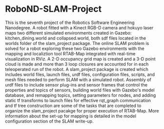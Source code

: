 # RoboND-SLAM-Project

This is the seventh project of the Robotics Software Engineering Nanodegree. A robot fitted with a Kinect RGB-D camera and hokuyo laser maps two different simulated environments created in Gazebo: kitchen_dining.world and collapsed.world, both sdf files located in the worlds folder of the slam_project package. The online SLAM problem is solved for a robot exploring these two Gazebo environments with the mapping and localiztion tool RTAB-Map integrated with real-time visualization in RViz. A 2-D occupancy grid map is created and a 3-D point cloud is made and more than 3 loop closures are accounted for in each teleoperated run of the robot. A slam_project package is created which includes world files, launch files, urdf files, configuration files, scripts, and mesh files needed to perform SLAM with a simulated robot. Assembly of urdf files to include sensor plug-ins and sensor frames that control the properties and topics of sensors, building world files with Gazebo's model database, and remapping topics, setting parameters for nodes, and adding static tf transforms to launch files for effective rqt_graph communication and tf tree construction are some of the tasks that are completed to organize the slam_project pacakge for proper execution of RTAB-Map. More information about the set-up for mapping is detailed in the model configuration section of the SLAM write-up.
